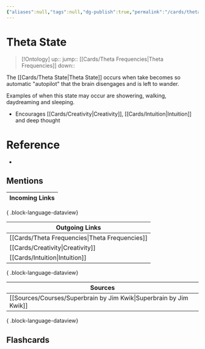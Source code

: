 ```yaml
---
{"aliases":null,"tags":null,"dg-publish":true,"permalink":"/cards/theta-state/","dgPassFrontmatter":true}
---
```


# Theta State

> [!Ontology]
> up:: 
> jump:: [[Cards/Theta Frequencies\|Theta Frequencies]]
> down:: 

The [[Cards/Theta State\|Theta State]] occurs when take becomes so automatic "autopilot" that the brain disengages and is left to wander. 

Examples of when this state may occur are showering, walking, daydreaming and sleeping.

- Encourages [[Cards/Creativity\|Creativity]], [[Cards/Intuition\|Intuition]] and deep thought

# Reference
- 

## Mentions
| Incoming Links |
| -------------- |

{ .block-language-dataview}

| Outgoing Links                                    |
| ------------------------------------------------- |
| [[Cards/Theta Frequencies\|Theta Frequencies]] |
| [[Cards/Creativity\|Creativity]]               |
| [[Cards/Intuition\|Intuition]]                 |

{ .block-language-dataview}

| Sources                                                               |
| --------------------------------------------------------------------- |
| [[Sources/Courses/Superbrain by Jim Kwik\|Superbrain by Jim Kwik]] |

{ .block-language-dataview}

## Flashcards
